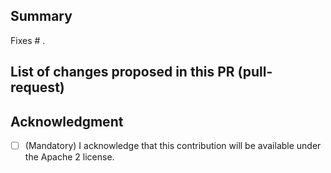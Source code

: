 <!--

Pull-request guidelines
-----------------------

1. If you would like to list yourself as a Nipype contributor and your name is not mentioned please modify .zenodo.json file.
2. By submitting this request you acknowledge that your contributions are available under the Apache 2 license.
3. Use a descriptive prefix for your PR: ENH (enhancement), FIX, TST, DOC, STY, REF (refactor), WIP (Work in progress)
4. Run `make check-before-commit` before submitting the PR.

-->
## Summary
<!-- Please reference any related issue and use fixes/close to automatically
close them, if pertinent -->

Fixes # .

## List of changes proposed in this PR (pull-request)
<!-- We suggest using bullets (indicated by * or -) and filled checkboxes [x] here -->

## Acknowledgment

- [ ] \(Mandatory\) I acknowledge that this contribution will be available under the Apache 2 license.
